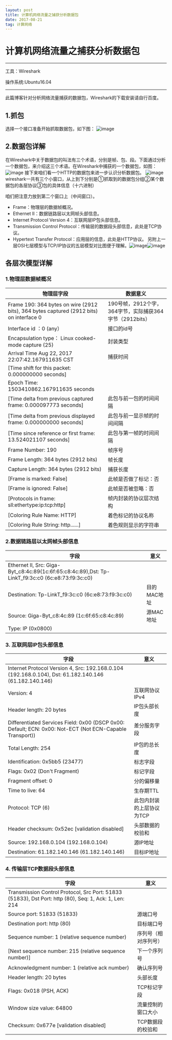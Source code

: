 ```yaml
---
layout: post
title: 计算机网络流量之捕获分析数据包
date: 2017-08-21
tag: 计算网络
---
```


# 计算机网络流量之捕获分析数据包

---
工具：Wireshark

操作系统:Ubuntu16.04

---

此篇博客针对分析网络流量捕获的数据包，Wireshark的下载安装请自行百度。

## 1.抓包
选择一个接口准备开始抓取数据包，如下图：
![image](http://img.blog.csdn.net/20170821172010377?watermark/2/text/aHR0cDovL2Jsb2cuY3Nkbi5uZXQvbDU1NDcyNTcyMg==/font/5a6L5L2T/fontsize/400/fill/I0JBQkFCMA==/dissolve/70/gravity/SouthEast)
## 2.数据包详解
 在Wireshark中关于数据包的叫法有三个术语，分别是帧、包、段。下面通过分析一个数据包，来介绍这三个术语。在Wireshark中捕获的一个数据包，如图：
 ![image](http://img.blog.csdn.net/20150716143332537?watermark/2/text/aHR0cDovL2Jsb2cuY3Nkbi5uZXQv/font/5a6L5L2T/fontsize/400/fill/I0JBQkFCMA==/dissolve/70/gravity/Center)
 接下来咱们看一个HTTP的数据包来进一步认识分析数据包。
 ![image](http://img.blog.csdn.net/20170821221108713?watermark/2/text/aHR0cDovL2Jsb2cuY3Nkbi5uZXQvbDU1NDcyNTcyMg==/font/5a6L5L2T/fontsize/400/fill/I0JBQkFCMA==/dissolve/70/gravity/SouthEast)
 wireshark一共有三个小窗口，从上到下分别是①抓取到的数据包分组②某个数据包的各层协议③包的具体信息（十六进制）

 咱们把注意力放到第二个窗口上（中间窗口）。
-  Frame：物理层的数据帧概况。
-  Ethernet II：数据链路层以太网帧头部信息。
-  Internet Protocol Version 4：互联网层IP包头部信息。
-  Transmission Control Protocol：传输层的数据段头部信息，此处是TCP协议。
-  Hypertext Transfer Protocol：应用层的信息，此处是HTTP协议。
另附上一层OSI七层模型与TCP/IP协议的五层模型对比图便于理解。![image](http://www.ha97.com/wp-content/uploads/image/2010/09/162558wtA.jpg)![image](http://www.ha97.com/wp-content/uploads/image/2010/09/162603uh3.gif)
## 各层次模型详解
### 1.物理层数据帧概况

物理层字段 | 数据意义
---|---
Frame 190: 364 bytes on wire (2912 bits), 364 bytes captured (2912 bits) on interface 0 | 190号帧，2912个字，364字节，实际捕获364字节（2912bits）
Interface id ：0 (any） | 接口的id号
Encapsulation type： Linux cooked-mode capture (25) | 封装类型
Arrival Time Aug 22, 2017 22:07:42.167911635 CST | 捕获时间
[Time shift for this packet: 0.000000000 seconds] |
Epoch Time: 1503410862.167911635 seconds | 
[Time delta from previous captured frame: 0.000097773 seconds] | 此包与前一包的时间间隔
[Time delta from previous displayed frame: 0.000000000 seconds] | 此包与前一显示帧的时间间隔
[Time since reference or first frame: 13.524021107 seconds] | 此包与第一帧的时间间隔
Frame Number: 190 | 帧序号
Frame Length: 364 bytes (2912 bits) | 帧长度
Capture Length: 364 bytes (2912 bits) | 捕获长度
[Frame is marked: False] | 此帧是否做了标记：否
[Frame is ignored: False] | 此帧是否被忽略：否
[Protocols in frame: sll:ethertype:ip:tcp:http] | 帧内封装的协议层次结构
[Coloring Rule Name: HTTP] | 着色标记的协议名称
[Coloring Rule String: http......] | 着色规则显示的字符串
### 2.数据链路层以太网帧头部信息

字段 | 意义
---|---
Ethernet II, Src: Giga-Byt_c8:4c:89(1c:6f:65:c8:4c:89),Dst: Tp-LinkT_f9:3c:c0 (6c:e8:73:f9:3c:c0) | 
Destination: Tp-LinkT_f9:3c:c0 (6c:e8:73:f9:3c:c0) | 目的MAC地址
Source: Giga-Byt_c8:4c:89 (1c:6f:65:c8:4c:89) | 源MAC地址
Type: IP (0x0800) |
### 3. 互联网层IP包头部信息 

字段 | 意义
---|---
Internet Protocol Version 4, Src: 192.168.0.104 (192.168.0.104), Dst: 61.182.140.146 (61.182.140.146)| 
Version: 4 | 互联网协议IPv4
Header length: 20 bytes | IP包头部长度
Differentiated Services Field: 0x00 (DSCP 0x00: Default; ECN: 0x00: Not-ECT (Not ECN-Capable Transport)) | 差分服务字段
Total Length: 254 | IP包的总长度
Identification: 0x5bb5 (23477) | 标志字段
Flags: 0x02 (Don't Fragment) | 标记字段
Fragment offset: 0 | 分的偏移量
Time to live: 64 | 生存期TTL
Protocol: TCP (6) | 此包内封装的上层协议为TCP
Header checksum: 0x52ec [validation disabled]                                               | 头部数据的校验和
Source: 192.168.0.104 (192.168.0.104) | 源IP地址
Destination: 61.182.140.146 (61.182.140.146) | 目标IP地址
### 4. 传输层TCP数据段头部信息

字段 | 意义
---|---
Transmission Control Protocol, Src Port: 51833 (51833), Dst Port: http (80), Seq: 1, Ack: 1, Len: 214 |
Source port: 51833 (51833)                                                                                 | 源端口号
Destination port: http (80)                                                                       | 目标端口号
Sequence number: 1    (relative sequence number)                                  | 序列号（相对序列号）
[Next sequence number: 215    (relative sequence number)]       | 下一个序列号
Acknowledgment number: 1    (relative ack number)                        | 确认序列号
Header length: 20 bytes                                                                              | 头部长度
Flags: 0x018 (PSH, ACK)                                                                     | TCP标记字段
Window size value: 64800                                                                                | 流量控制的窗口大小
Checksum: 0x677e [validation disabled]                                                  | TCP数据段的校验和

